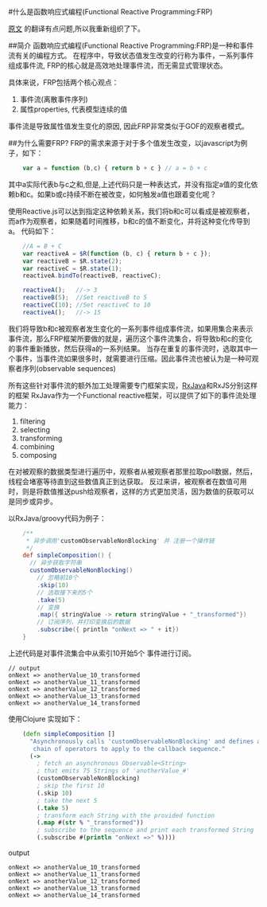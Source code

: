#什么是函数响应式编程(Functional Reactive Programming:FRP)

[原文](http://www.jdon.com/45581) 的翻译有点问题,所以我重新组织了下。

##简介
函数响应式编程(Functional Reactive Programming:FRP)是一种和事件流有关的编程方式。
在程序中，导致状态值发生改变的行称为事件，一系列事件组成事件流, FRP的核心就是高效地处理事件流，而无需显式管理状态。

具体来说，FRP包括两个核心观点：

1. 事件流(离散事件序列)
2. 属性properties, 代表模型连续的值

事件流是导致属性值发生变化的原因, 因此FRP非常类似于GOF的观察者模式。

##为什么需要FRP?
FRP的需求来源于对于多个值发生改变，以javascript为例子，如下：

```javascript
    var a = function (b,c) { return b + c } // a = b + c
```

其中a实际代表b与c之和,但是,上述代码只是一种表达式，并没有指定a值的变化依赖b和c。如果b或c持续不断在被改变，如何触发a值也跟着变化呢？

使用Reactive.js可以达到指定这种依赖关系，我们将b和c可以看成是被观察者，而a作为观察者，如果随着时间推移，b和c的值不断变化，并将这种变化传导到a。
代码如下：

```javascript
    //A = B + C
    var reactiveA = $R(function (b, c) { return b + c });
    var reactiveB = $R.state(2);
    var reactiveC = $R.state(1);
    reactiveA.bindTo(reactiveB, reactiveC);

    reactiveA();   //-> 3
    reactiveB(5);  //Set reactiveB to 5
    reactiveC(10); //Set reactiveC to 10
    reactiveA();   //-> 15
```

我们将导致b和c被观察者发生变化的一系列事件组成事件流，如果用集合来表示事件流，那么FRP框架所要做的就是，遍历这个事件流集合，将导致b和c的变化的事件重新播放，然后获得a的一系列结果。
当存在重复的事件流时，选取其中一个事件，当事件流如果很多时，就需要进行压缩。因此事件流也被认为是一种可观察者序列(observable sequences)

所有这些针对事件流的额外加工处理需要专门框架实现，[RxJava](https://github.com/Netflix/RxJava)和RxJS分别这样的框架
RxJava作为一个Functional reactive框架，可以提供了如下的事件流处理能力：

1. filtering
2. selecting
3. transforming
4. combining
5. composing

在对被观察的数据类型进行遍历中，观察者从被观察者那里拉取poll数据，然后，线程会堵塞等待直到这些数值真正到达获取。
反过来讲，被观察者在数值可用时，则是将数值推送push给观察者，这样的方式更加灵活，因为数值的获取可以是同步或异步。

以RxJava/groovy代码为例子：

```groovy
    /**
     * 异步调用'customObservableNonBlocking' 并 注册一个操作链
     */
    def simpleComposition() {
      // 异步获取字符串
      customObservableNonBlocking()
        // 忽略前10个
        .skip(10)
        // 选取接下来的5个
        .take(5)
        // 变换
        .map({ stringValue -> return stringValue + "_transformed"})
        // 订阅序列，并打印变换后的数据
        .subscribe({ println "onNext => " + it})
    }
```

上述代码是对事件流集合中从索引10开始5个 事件进行订阅。

    // output
    onNext => anotherValue_10_transformed
    onNext => anotherValue_11_transformed
    onNext => anotherValue_12_transformed
    onNext => anotherValue_13_transformed
    onNext => anotherValue_14_transformed

使用Clojure 实现如下：

```clojure
    (defn simpleComposition []
      "Asynchronously calls 'customObservableNonBlocking' and defines a
       chain of operators to apply to the callback sequence."
      (->
        ; fetch an asynchronous Observable<String>
        ; that emits 75 Strings of 'anotherValue_#'
        (customObservableNonBlocking)
        ; skip the first 10
        (.skip 10)
        ; take the next 5
        (.take 5)
        ; transform each String with the provided function
        (.map #(str % "_transformed"))
        ; subscribe to the sequence and print each transformed String
        (.subscribe #(println "onNext =>" %))))
```

output

    onNext => anotherValue_10_transformed
    onNext => anotherValue_11_transformed
    onNext => anotherValue_12_transformed
    onNext => anotherValue_13_transformed
    onNext => anotherValue_14_transformed

